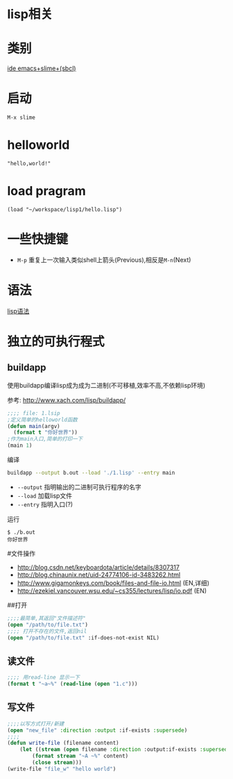 # lisp相关

# 类别

[ide emacs+slime+(sbcl)](https://nabacg.wordpress.com/2012/02/26/emacs-sbcl-slime-common-lisp-environment-on-windows/)

# 启动

    M-x slime

# helloworld

    "hello,world!"

# load pragram

    (load "~/workspace/lisp1/hello.lisp")

# 一些快捷键

* `M-p` 重复上一次输入类似shell上箭头(Previous),相反是`M-n`(Next)

# 语法

[lisp语法](lisp-syntax)


# 独立的可执行程式

## buildapp
使用buildapp编译lisp成为成为二进制(不可移植,效率不高,不依赖lisp环境)

参考: http://www.xach.com/lisp/buildapp/

```cl
;;;; file: 1.lsip
;定义简单的helloworld函数
(defun main(argv)           
  (format t "你好世界"))
;作为main入口,简单的打印一下
(main 1)
```

编译

```bash
buildapp --output b.out --load './1.lisp' --entry main
```
* `--output` 指明输出的二进制可执行程序的名字
* `--load` 加载lisp文件
* `--entry` 指明入口(?)

运行
```
$ ./b.out 
你好世界
```

#文件操作

* http://blog.csdn.net/keyboardota/article/details/8307317
* http://blog.chinaunix.net/uid-24774106-id-3483262.html
* http://www.gigamonkeys.com/book/files-and-file-io.html (EN,详细)
* http://ezekiel.vancouver.wsu.edu/~cs355/lectures/lisp/io.pdf (EN)

##打开
```cl
;;;;最简单,其返回"文件描述符"
(open "/path/to/file.txt")
;;;; 打开不存在的文件,返回nil
(open "/path/to/file.txt" :if-does-not-exist NIL)
```
## 读文件
```cl
;;;; 用read-line 显示一下
(format t "~a~%" (read-line (open "1.c")))
```
## 写文件
```cl
;;;;以写方式打开/新建
(open "new_file" :direction :output :if-exists :supersede)
;;;;
(defun write-file (filename content)
    (let ((stream (open filename :direction :output:if-exists :supersede)))
        (format stream "~A ~%" content)
        (close stream)))
(write-file "file_w" "hello world")
```